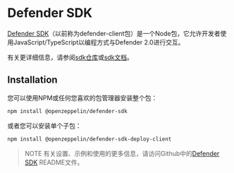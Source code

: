 # Defender SDK

[Defender SDK](https://www.npmjs.com/package/@openzeppelin/defender-sdk)（以前称为defender-client包）是一个Node包，它允许开发者使用JavaScript/TypeScript以编程方式与Defender 2.0进行交互。

有关更详细信息，请参阅[sdk仓库](https://github.com/OpenZeppelin/defender-sdk)或[sdk文档](https://www.api-docs.defender.openzeppelin.com/)。

## Installation
您可以使用NPM或任何您喜欢的包管理器安装整个包：

```bash
npm install @openzeppelin/defender-sdk
```

或者您可以安装单个子包：

```bash
npm install @openzeppelin/defender-sdk-deploy-client
```

> NOTE
有关设置、示例和使用的更多信息，请访问Github中的[Defender SDK](https://github.com/OpenZeppelin/defender-sdk) README文件。